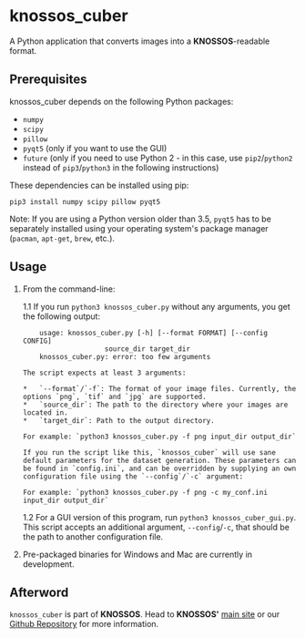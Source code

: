 knossos_cuber
=============

A Python application that converts images into a **KNOSSOS**-readable format.

Prerequisites
-------------

knossos_cuber depends on the following Python packages:

*   `numpy`
*   `scipy`
*   `pillow`
*   `pyqt5` (only if you want to use the GUI)
*   `future` (only if you need to use Python 2 - in this case, use `pip2`/`python2` instead of `pip3`/`python3` in the following instructions)

These dependencies can be installed using pip:

    pip3 install numpy scipy pillow pyqt5

Note: If you are using a Python version older than 3.5, `pyqt5` has to be separately installed using your operating system's package manager (`pacman`, `apt-get`, `brew`, etc.).


Usage
-----

1.  From the command-line:

    1.1 If you run `python3 knossos_cuber.py` without any arguments, you get the following output:

            usage: knossos_cuber.py [-h] [--format FORMAT] [--config CONFIG]
                            source_dir target_dir
            knossos_cuber.py: error: too few arguments

        The script expects at least 3 arguments:

        *   `--format`/`-f`: The format of your image files. Currently, the options `png`, `tif` and `jpg` are supported.
        *   `source_dir`: The path to the directory where your images are located in.
        *   `target_dir`: Path to the output directory.

        For example: `python3 knossos_cuber.py -f png input_dir output_dir`

        If you run the script like this, `knossos_cuber` will use sane default parameters for the dataset generation. These parameters can be found in `config.ini`, and can be overridden by supplying an own configuration file using the `--config`/`-c` argument:

        For example: `python3 knossos_cuber.py -f png -c my_conf.ini input_dir output_dir`

    1.2 For a GUI version of this program, run `python3 knossos_cuber_gui.py`. This script accepts an additional argument, `--config`/`-c`, that should be the path to another configuration file.

2.  Pre-packaged binaries for Windows and Mac are currently in development.


Afterword
---------

`knossos_cuber` is part of **KNOSSOS**. Head to **KNOSSOS'** [main site](http://www.knossostool.org) or our [Github Repository](https://github.com/knossos-project/knossos) for more information.
